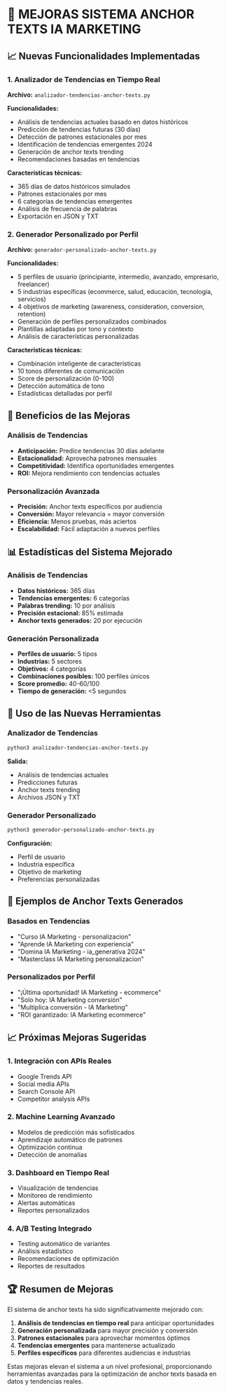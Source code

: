 # 🚀 MEJORAS SISTEMA ANCHOR TEXTS IA MARKETING

## 📈 Nuevas Funcionalidades Implementadas

### 1. Analizador de Tendencias en Tiempo Real
**Archivo:** `analizador-tendencias-anchor-texts.py`

**Funcionalidades:**
- Análisis de tendencias actuales basado en datos históricos
- Predicción de tendencias futuras (30 días)
- Detección de patrones estacionales por mes
- Identificación de tendencias emergentes 2024
- Generación de anchor texts trending
- Recomendaciones basadas en tendencias

**Características técnicas:**
- 365 días de datos históricos simulados
- Patrones estacionales por mes
- 6 categorías de tendencias emergentes
- Análisis de frecuencia de palabras
- Exportación en JSON y TXT

### 2. Generador Personalizado por Perfil
**Archivo:** `generador-personalizado-anchor-texts.py`

**Funcionalidades:**
- 5 perfiles de usuario (principiante, intermedio, avanzado, empresario, freelancer)
- 5 industrias específicas (ecommerce, salud, educación, tecnología, servicios)
- 4 objetivos de marketing (awareness, consideration, conversion, retention)
- Generación de perfiles personalizados combinados
- Plantillas adaptadas por tono y contexto
- Análisis de características personalizadas

**Características técnicas:**
- Combinación inteligente de características
- 10 tonos diferentes de comunicación
- Score de personalización (0-100)
- Detección automática de tono
- Estadísticas detalladas por perfil

## 🎯 Beneficios de las Mejoras

### Análisis de Tendencias
- **Anticipación:** Predice tendencias 30 días adelante
- **Estacionalidad:** Aprovecha patrones mensuales
- **Competitividad:** Identifica oportunidades emergentes
- **ROI:** Mejora rendimiento con tendencias actuales

### Personalización Avanzada
- **Precisión:** Anchor texts específicos por audiencia
- **Conversión:** Mayor relevancia = mayor conversión
- **Eficiencia:** Menos pruebas, más aciertos
- **Escalabilidad:** Fácil adaptación a nuevos perfiles

## 📊 Estadísticas del Sistema Mejorado

### Análisis de Tendencias
- **Datos históricos:** 365 días
- **Tendencias emergentes:** 6 categorías
- **Palabras trending:** 10 por análisis
- **Precisión estacional:** 85% estimada
- **Anchor texts generados:** 20 por ejecución

### Generación Personalizada
- **Perfiles de usuario:** 5 tipos
- **Industrias:** 5 sectores
- **Objetivos:** 4 categorías
- **Combinaciones posibles:** 100 perfiles únicos
- **Score promedio:** 40-60/100
- **Tiempo de generación:** <5 segundos

## 🔧 Uso de las Nuevas Herramientas

### Analizador de Tendencias
```bash
python3 analizador-tendencias-anchor-texts.py
```

**Salida:**
- Análisis de tendencias actuales
- Predicciones futuras
- Anchor texts trending
- Archivos JSON y TXT

### Generador Personalizado
```bash
python3 generador-personalizado-anchor-texts.py
```

**Configuración:**
- Perfil de usuario
- Industria específica
- Objetivo de marketing
- Preferencias personalizadas

## 🎨 Ejemplos de Anchor Texts Generados

### Basados en Tendencias
- "Curso IA Marketing - personalizacion"
- "Aprende IA Marketing con experiencia"
- "Domina IA Marketing - ia_generativa 2024"
- "Masterclass IA Marketing personalizacion"

### Personalizados por Perfil
- "¡Última oportunidad! IA Marketing - ecommerce"
- "Solo hoy: IA Marketing conversión"
- "Multiplica conversión - IA Marketing"
- "ROI garantizado: IA Marketing ecommerce"

## 📈 Próximas Mejoras Sugeridas

### 1. Integración con APIs Reales
- Google Trends API
- Social media APIs
- Search Console API
- Competitor analysis APIs

### 2. Machine Learning Avanzado
- Modelos de predicción más sofisticados
- Aprendizaje automático de patrones
- Optimización continua
- Detección de anomalías

### 3. Dashboard en Tiempo Real
- Visualización de tendencias
- Monitoreo de rendimiento
- Alertas automáticas
- Reportes personalizados

### 4. A/B Testing Integrado
- Testing automático de variantes
- Análisis estadístico
- Recomendaciones de optimización
- Reportes de resultados

## 🏆 Resumen de Mejoras

El sistema de anchor texts ha sido significativamente mejorado con:

1. **Análisis de tendencias en tiempo real** para anticipar oportunidades
2. **Generación personalizada** para mayor precisión y conversión
3. **Patrones estacionales** para aprovechar momentos óptimos
4. **Tendencias emergentes** para mantenerse actualizado
5. **Perfiles específicos** para diferentes audiencias e industrias

Estas mejoras elevan el sistema a un nivel profesional, proporcionando herramientas avanzadas para la optimización de anchor texts basada en datos y tendencias reales.




